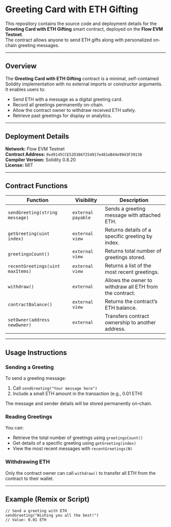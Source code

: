 # Greeting Card with ETH Gifting

This repository contains the source code and deployment details for the **Greeting Card with ETH Gifting** smart contract, deployed on the **Flow EVM Testnet**.  
The contract allows anyone to send ETH gifts along with personalized on-chain greeting messages.

---

## Overview

The **Greeting Card with ETH Gifting** contract is a minimal, self-contained Solidity implementation with no external imports or constructor arguments. It enables users to:

- Send ETH with a message as a digital greeting card.
- Record all greetings permanently on-chain.
- Allow the contract owner to withdraw received ETH safely.
- Retrieve past greetings for display or analytics.

---

## Deployment Details

**Network:** Flow EVM Testnet  
**Contract Address:** `0xd9145CCE52D386f254917e481eB44e9943F39138`  
**Compiler Version:** Solidity 0.8.20  
**License:** MIT  

---

## Contract Functions

| Function | Visibility | Description |
|-----------|-------------|--------------|
| `sendGreeting(string message)` | `external payable` | Sends a greeting message with attached ETH. |
| `getGreeting(uint index)` | `external view` | Returns details of a specific greeting by index. |
| `greetingsCount()` | `external view` | Returns total number of greetings stored. |
| `recentGreetings(uint maxItems)` | `external view` | Returns a list of the most recent greetings. |
| `withdraw()` | `external` | Allows the owner to withdraw all ETH from the contract. |
| `contractBalance()` | `external view` | Returns the contract’s ETH balance. |
| `setOwner(address newOwner)` | `external` | Transfers contract ownership to another address. |

---

## Usage Instructions

### Sending a Greeting
To send a greeting message:
1. Call `sendGreeting("Your message here")`
2. Include a small ETH amount in the transaction (e.g., 0.01 ETH)

The message and sender details will be stored permanently on-chain.

### Reading Greetings
You can:
- Retrieve the total number of greetings using `greetingsCount()`
- Get details of a specific greeting using `getGreeting(index)`
- View the most recent messages with `recentGreetings(N)`

### Withdrawing ETH
Only the contract owner can call `withdraw()` to transfer all ETH from the contract to their wallet.

---

## Example (Remix or Script)

```solidity
// Send a greeting with ETH
sendGreeting("Wishing you all the best!")
// Value: 0.01 ETH
